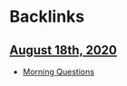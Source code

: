 
# Backlinks
## [August 18th, 2020](<August 18th, 2020.md>)
- [Morning Questions](<Morning Questions.md>)

